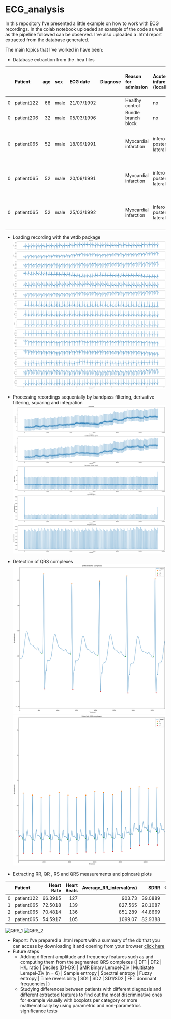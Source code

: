 # ECG_analysis

In this repository I've presented a little example on how to work with ECG recordings. In the colab notebook uploaded an example of the code as well as the pipeline followed can be observed. 
I've also uploaded a .html report extracted from the database generated.

The main topics that I've worked in have been:
* Database extraction from the .hea files

|    | Patient    |    age |  sex   |  ECG date   |  Diagnose   |  Reason for admission   |  Acute infarction (localization)   |  Former infarction (localization)   |  Additional diagnoses   |  Smoker   |  Number of coronary vessels involved   |  Infarction date (acute)   |  Previous infarction (1) date   |  Previous infarction (2) date   |  Hemodynamics   |  Catheterization date   |  Ventriculography                    |  Chest X-ray   |  Peripheral blood Pressure (syst/diast)   |  Pulmonary artery pressure (at rest) (syst/diast)   |  Pulmonary artery pressure (at rest) (mean)   |  Pulmonary capillary wedge pressure (at rest)   |  Cardiac output (at rest)   |  Cardiac index (at rest)   |  Stroke volume index (at rest)   |  Pulmonary artery pressure (laod) (syst/diast)   |  Pulmonary artery pressure (laod) (mean)   |  Pulmonary capillary wedge pressure (load)   |  Cardiac output (load)   |  Cardiac index (load)   |  Stroke volume index (load)   |  Aorta (at rest) (syst/diast)   |  Aorta (at rest) mean   |  Left ventricular enddiastolic pressure   |  Left coronary artery stenoses (RIVA)   |  Left coronary artery stenoses (RCX)   |  Right coronary artery stenoses (RCA)              |  Echocardiography   |  Therapy   |  Infarction date   |  Catheterization date   |  Admission date   |  Medication pre admission   |  Start lysis therapy (hh.mm)   |  Lytic agent   |  Dosage (lytic agent)   |  Additional medication                          |  In hospital medication   |  Medication after discharge   |
|---:|:-----------|-------:|:-------|:------------|:------------|:------------------------|:-----------------------------------|:------------------------------------|:------------------------|:----------|:---------------------------------------|:---------------------------|:--------------------------------|:--------------------------------|:----------------|:------------------------|:-------------------------------------|:---------------|:------------------------------------------|:----------------------------------------------------|:----------------------------------------------|:------------------------------------------------|:----------------------------|:---------------------------|:---------------------------------|:-------------------------------------------------|:-------------------------------------------|:---------------------------------------------|:-------------------------|:------------------------|:------------------------------|:--------------------------------|:------------------------|:------------------------------------------|:----------------------------------------|:---------------------------------------|:---------------------------------------------------|:--------------------|:-----------|:-------------------|:------------------------|:------------------|:----------------------------|:-------------------------------|:---------------|:------------------------|:------------------------------------------------|:--------------------------|:------------------------------|
|  0 | patient122 |     68 | male   | 21/07/1992  |             | Healthy control         | no                                 | no                                  | no                      | unknown   | unknown                                | n/a                        | n/a                             | n/a                             |                 | n/a                     | n/a                                  | n/a            | n/a                                       | n/a                                                 | n/a                                           | n/a                                             | n/a                         | n/a                        | n/a                              | n/a                                              | n/a                                        | n/a                                          | n/a                      | n/a                     | n/a                           | n/a                             | n/a                     | n/a                                       | n/a                                     | n/a                                    | n/a                                                | n/a                 |            | n/a                | n/a                     | n/a               | n/a                         | n/a                            | n/a            | n/a                     | n/a                                             | n/a                       | n/a                           |
|  0 | patient206 |     32 | male   | 05/03/1996  |             | Bundle branch block     | no                                 | no                                  | Tinnitus                | no        | unknown                                | n/a                        | n/a                             | n/a                             |                 | n/a                     | n/a                                  | n/a            | n/a                                       | n/a                                                 | n/a                                           | n/a                                             | n/a                         | n/a                        | n/a                              | n/a                                              | n/a                                        | n/a                                          | n/a                      | n/a                     | n/a                           | n/a                             | n/a                     | n/a                                       | n/a                                     | n/a                                    | n/a                                                | no Echo             |            | n/a                | n/a                     | n/a               | n/a                         | n/a                            | n/a            | n/a                     | n/a                                             | n/a                       | n/a                           |
|  0 | patient065 |     52 | male   | 18/09/1991  |             | Myocardial infarction   | infero-postero-lateral             | no                                  | no                      | no        | 1                                      | 13-Sep-91                  | n/a                             | n/a                             |                 | 23-Sep-91               | Akinesia infero-postero-lateral wall | normal         | 110/70 mmHg                               | 25/10 cmH2O                                         | 16 cmH2O                                      | 21 cmH2O                                        | 7,55 l/min                  | 3,1 l/min/sqrmBSA          | 47.0 ml/beat                     | 58/24 cmH2O                                      | 40 cmH2O                                   | 30 cmH2O                                     | 12,96 l/min              | 5,9 l/min/sqrmBSA       | 54,5 ml/beat                  | n/a                             | n/a                     | n/a                                       | No stenoses                             | No stenoses                            | RCA proximal to ramus ventricularis posterior 100% | n/a                 |            | 13-Sep-91          | 23-Sep-91               | 13-Sep-91         | -                           | 08:45                          | Gamma-TPA      | 100 mg                  | ASA Metoprolol Isosorbit-Mononitrate Molsidomin | ASA                       | ASA ACE-Hemmer                |
|  0 | patient065 |     52 | male   | 20/09/1991  |             | Myocardial infarction   | infero-postero-lateral             | no                                  | no                      | no        | 1                                      | 13-Sep-91                  | n/a                             | n/a                             |                 | 23-Sep-91               | Akinesia infero-postero-lateral wall | normal         | 110/70 mmHg                               | 25/10 cmH2O                                         | 16 cmH2O                                      | 21 cmH2O                                        | 7,55 l/min                  | 3,1 l/min/sqrmBSA          | 47.0 ml/beat                     | 58/24 cmH2O                                      | 40 cmH2O                                   | 30 cmH2O                                     | 12,96 l/min              | 5,9 l/min/sqrmBSA       | 54,5 ml/beat                  | n/a                             | n/a                     | n/a                                       | No stenoses                             | No stenoses                            | RCA proximal to ramus ventricularis posterior 100% | n/a                 |            | 13-Sep-91          | 23-Sep-91               | 13-Sep-91         | -                           | 08:45                          | Gamma-TPA      | 100 mg                  | ASA Metoprolol Isosorbit-Mononitrate Molsidomin | ASA                       | ASA ACE-Hemmer                |
|  0 | patient065 |     52 | male   | 25/03/1992  |             | Myocardial infarction   | infero-postero-lateral             | no                                  | no                      | no        | 1                                      | 13-Sep-91                  | n/a                             | n/a                             |                 | 23-Sep-91               | Akinesia infero-postero-lateral wall | normal         | 110/70 mmHg                               | 25/10 cmH2O                                         | 16 cmH2O                                      | 21 cmH2O                                        | 7,55 l/min                  | 3,1 l/min/sqrmBSA          | 47.0 ml/beat                     | 58/24 cmH2O                                      | 40 cmH2O                                   | 30 cmH2O                                     | 12,96 l/min              | 5,9 l/min/sqrmBSA       | 54,5 ml/beat                  | n/a                             | n/a                     | n/a                                       | No stenoses                             | No stenoses                            | RCA proximal to ramus ventricularis posterior 100% | n/a                 |            | 13-Sep-91          | 23-Sep-91               | 13-Sep-91         | -                           | 08:45                          | Gamma-TPA      | 100 mg                  | ASA Metoprolol Isosorbit-Mononitrate Molsidomin | ASA                       | ASA ACE-Hemmer                |

* Loading recording with the wtdb package
![Reading](example_of_recording_reading.png)
* Processing recordings sequentally by bandpass filtering, derivative filtering, squaring and integration
![Processing](example_steps.png)
* Detection of QRS complexes
![QRS_1](Example_of_QRS_detection.png)
![QRS_2](Example_of_QRS_detection_0.png)

* Extracting RR, QR , RS and QRS measurements and poincaré plots

|    | Patient    |   Heart Rate |   Heart Beats |   Average_RR_interval(ms) |    SDRR |   QR_interval |   RS_interval |   QRS_time |
|---:|:-----------|-------------:|--------------:|--------------------------:|--------:|--------------:|--------------:|-----------:|
|  0 | patient122 |      66.3915 |           127 |                   903.73  | 39.0889 |       34.1732 |       27.5433 |    61.7165 |
|  1 | patient065 |      72.5018 |           139 |                   827.565 | 20.1087 |       48.4892 |       27.9065 |    76.3957 |
|  2 | patient065 |      70.4814 |           136 |                   851.289 | 44.8669 |       39.8162 |       41.1765 |    80.9926 |
|  3 | patient065 |      54.5917 |           105 |                  1099.07  | 82.9388 |       60.5048 |       29.3238 |    89.8286 |

![QRS_1](Example_poincaré_1.png)
![QRS_2](Example_poincaré_2.png)
* Report: I've prepared a .html report with a summary of the db that you can access by downloading it and opening from your browser
[click here](DB_analysis.html)
* Future steps
  * Adding different amplitude and frequency features such as and computing them from the segmented QRS complexes {| DF1 | DF2 | H/L ratio | Deciles [D1–D9] | SMR	Binary Lempel-Ziv | Multistate Lempel-Ziv (n = 6) | Sample entropy | Spectral entropy | Fuzzy entropy | Time reversibility | SD1 | SD2 | SD1/SD2 | FFT dominant frequencies| }
  * Studying differences between patients with different diagnosis and different extracted features to find out the most discriminative ones for example visually with boxplots per category or more mathematically by using parametric and non-parametrics significance tests
  

